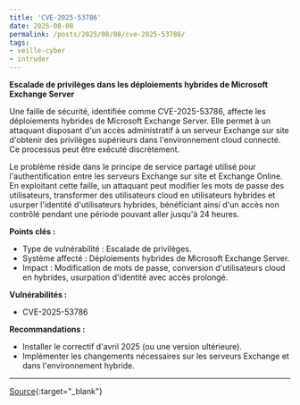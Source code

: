```yaml
---
title: 'CVE-2025-53786'
date: 2025-08-08
permalink: /posts/2025/08/08/cve-2025-53786/
tags:
- veille-cyber
- intruder
---
```

**Escalade de privilèges dans les déploiements hybrides de Microsoft Exchange Server**

Une faille de sécurité, identifiée comme CVE-2025-53786, affecte les déploiements hybrides de Microsoft Exchange Server. Elle permet à un attaquant disposant d'un accès administratif à un serveur Exchange sur site d'obtenir des privilèges supérieurs dans l'environnement cloud connecté. Ce processus peut être exécuté discrètement.

Le problème réside dans le principe de service partagé utilisé pour l'authentification entre les serveurs Exchange sur site et Exchange Online. En exploitant cette faille, un attaquant peut modifier les mots de passe des utilisateurs, transformer des utilisateurs cloud en utilisateurs hybrides et usurper l'identité d'utilisateurs hybrides, bénéficiant ainsi d'un accès non contrôlé pendant une période pouvant aller jusqu'à 24 heures.

**Points clés :**

*   Type de vulnérabilité : Escalade de privilèges.
*   Système affecté : Déploiements hybrides de Microsoft Exchange Server.
*   Impact : Modification de mots de passe, conversion d'utilisateurs cloud en hybrides, usurpation d'identité avec accès prolongé.

**Vulnérabilités :**

*   CVE-2025-53786

**Recommandations :**

*   Installer le correctif d'avril 2025 (ou une version ultérieure).
*   Implémenter les changements nécessaires sur les serveurs Exchange et dans l'environnement hybride.

---
[Source](https://cvemon.intruder.io/cves/CVE-2025-53786){:target="_blank"}
